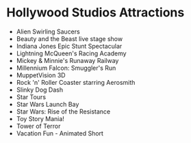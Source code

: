# Hollywood Studios Attractions


- Alien Swirling Saucers
- Beauty and the Beast live stage show
- Indiana Jones Epic Stunt Spectacular
- Lightning McQueen's Racing Academy
- Mickey & Minnie's Runaway Railway
- Millennium Falcon: Smuggler's Run
- MuppetVision 3D
- Rock 'n' Roller Coaster starring Aerosmith
- Slinky Dog Dash
- Star Tours
- Star Wars Launch Bay
- Star Wars: Rise of the Resistance
- Toy Story Mania!
- Tower of Terror
- Vacation Fun - Animated Short

